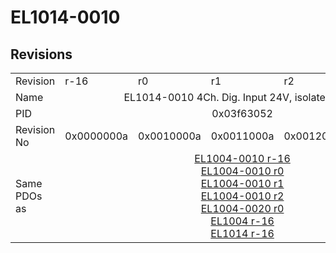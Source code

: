 # EL1014-0010

## Revisions
<table>
<tr>
<td>Revision</td>
<td>r-16</td>
<td>r0</td>
<td>r1</td>
<td>r2</td>
<td>r3</td>
</tr>
<tr>
<td>Name</td>
<td colspan=5 align="center">EL1014-0010 4Ch. Dig. Input 24V, isolated, 10µs</td>
</tr>
<tr>
<td>PID</td>
<td colspan=5 align="center">0x03f63052</td>
</tr>
<tr>
<td>Revision No</td>
<td>0x0000000a</td>
<td>0x0010000a</td>
<td>0x0011000a</td>
<td>0x0012000a</td>
<td>0x0013000a</td>
</tr>
<tr>
<td>Same PDOs as</td>
<td colspan=5 align="center"><a href="EL1004-0010.md">EL1004-0010 r-16</a><br/><a href="EL1004-0010.md">EL1004-0010 r0</a><br/><a href="EL1004-0010.md">EL1004-0010 r1</a><br/><a href="EL1004-0010.md">EL1004-0010 r2</a><br/><a href="EL1004-0020.md">EL1004-0020 r0</a><br/><a href="EL1004.md">EL1004 r-16</a><br/><a href="EL1014.md">EL1014 r-16</a></td>
</tr>
</table>
